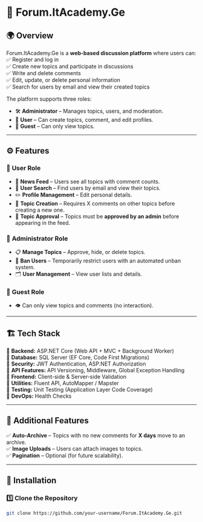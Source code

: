 # 📌 Forum.ItAcademy.Ge  

## 🌍 Overview  
Forum.ItAcademy.Ge is a **web-based discussion platform** where users can:  
✅ Register and log in  
✅ Create new topics and participate in discussions  
✅ Write and delete comments  
✅ Edit, update, or delete personal information  
✅ Search for users by email and view their created topics  

The platform supports three roles:  
- 🛠 **Administrator** – Manages topics, users, and moderation.  
- 👤 **User** – Can create topics, comment, and edit profiles.  
- 👀 **Guest** – Can only view topics.  

---

## ⚙️ Features  

### 🔹 **User Role**  
- 📢 **News Feed** – Users see all topics with comment counts.  
- 🔎 **User Search** – Find users by email and view their topics.  
- ✏️ **Profile Management** – Edit personal details.  
- 📝 **Topic Creation** – Requires X comments on other topics before creating a new one.  
- 🚦 **Topic Approval** – Topics must be **approved by an admin** before appearing in the feed.  

### 🔹 **Administrator Role**  
- 📋 **Manage Topics** – Approve, hide, or delete topics.  
- 🛑 **Ban Users** – Temporarily restrict users with an automated unban system.  
- 🗂 **User Management** – View user lists and details.  

### 🔹 **Guest Role**  
- 👁 Can only view topics and comments (no interaction).  

---

## 🏗 Tech Stack  

🔹 **Backend:** ASP.NET Core (Web API + MVC + Background Worker)  
🔹 **Database:** SQL Server (EF Core, Code First Migrations)  
🔹 **Security:** JWT Authentication, ASP.NET Authorization  
🔹 **API Features:** API Versioning, Middleware, Global Exception Handling  
🔹 **Frontend:** Client-side & Server-side Validation  
🔹 **Utilities:** Fluent API, AutoMapper / Mapster  
🔹 **Testing:** Unit Testing (Application Layer Code Coverage)  
🔹 **DevOps:** Health Checks  

---

## 📂 Additional Features  
✅ **Auto-Archive** – Topics with no new comments for **X days** move to an archive.  
✅ **Image Uploads** – Users can attach images to topics.  
✅ **Pagination** – Optional (for future scalability).  

---

## 🚀 Installation  

### 1️⃣ Clone the Repository  
```sh
git clone https://github.com/your-username/Forum.ItAcademy.Ge.git
